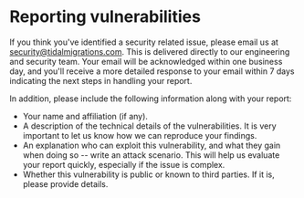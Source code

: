 # Reporting vulnerabilities

If you think you've identified a security related issue, please email us at security@tidalmigrations.com. This is delivered directly to our engineering and security team. Your email will be acknowledged within one business day, and you'll receive a more detailed response to your email within 7 days indicating the next steps in handling your report.

In addition, please include the following information along with your report:

- Your name and affiliation (if any).
- A description of the technical details of the vulnerabilities. It is very important to let us know how we can reproduce your findings.
- An explanation who can exploit this vulnerability, and what they gain when doing so -- write an attack scenario. This will help us evaluate your report quickly, especially if the issue is complex.
- Whether this vulnerability is public or known to third parties. If it is, please provide details.
